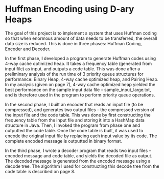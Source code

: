 # Huffman Encoding using D-ary Heaps
The goal of this project is to implement a system that uses Huffman coding so that when enormous amount of data needs to be transferred, the overall data size is reduced. This is done in three phases: Huffman Coding, Encoder and Decoder.

In the first phase, I developed a program to generate Huffman codes using 4-way cache optimized heap. It takes a frequency table (generated from input file) as input, and outputs a code table. This was done after a preliminary analysis of the run time of 3 priority queue structures for performance: Binary Heap, 4-way cache optimized heap, and Pairing Heap. In my analysis (given on page 7), 4-way cache optimized heap yielded the best performance on the sample input data file – sample_input_large.txt, and is therefore used in the program to perform priority queue operations.

In the second phase, I built an encoder that reads an input file (to be compressed), and generates two output files – the compressed version of the input file and the code table. This was done by first constructing the frequency table from the input file and storing it into a HashMap data structure in Java. Then, I invoked the program from phase one and outputted the code table. Once the code table is built, it was used to encode the original input file by replacing each input value by its code. The complete encoded message is outputted in binary format.

In the third phase, I wrote a decoder program that reads two input files – encoded message and code table, and yields the decoded file as output. The decoded message is generated from the encoded message using a decode tree. The algorithm I used for constructing this decode tree from the code table is described on page 8.

